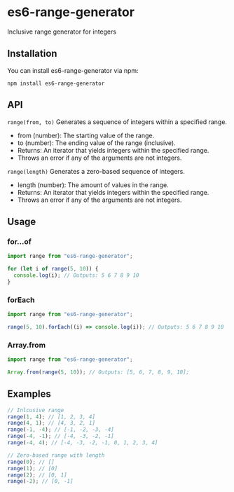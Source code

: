 # es6-range-generator

Inclusive range generator for integers

## Installation

You can install es6-range-generator via npm:

```
npm install es6-range-generator
```

## API

`range(from, to)`
Generates a sequence of integers within a specified range.

- from (number): The starting value of the range.
- to (number): The ending value of the range (inclusive).
- Returns: An iterator that yields integers within the specified range.
- Throws an error if any of the arguments are not integers.

`range(length)`
Generates a zero-based sequence of integers.

- length (number): The amount of values in the range.
- Returns: An iterator that yields integers within the specified range.
- Throws an error if any of the arguments are not integers.

## Usage

### for...of

```js
import range from "es6-range-generator";

for (let i of range(5, 10)) {
  console.log(i); // Outputs: 5 6 7 8 9 10
}
```

### forEach

```js
import range from "es6-range-generator";

range(5, 10).forEach((i) => console.log(i)); // Outputs: 5 6 7 8 9 10
```

### Array.from

```js
import range from "es6-range-generator";

Array.from(range(5, 10)); // Outputs: [5, 6, 7, 8, 9, 10];
```

## Examples

```js
// Inlcusive range
range(1, 4); // [1, 2, 3, 4]
range(4, 1); // [4, 3, 2, 1]
range(-1, -4); // [-1, -2, -3, -4]
range(-4, -1); // [-4, -3, -2, -1]
range(-4, 4); // [-4, -3, -2, -1, 0, 1, 2, 3, 4]

// Zero-based range with length
range(0); // []
range(1); // [0]
range(2); // [0, 1]
range(-2); // [0, -1]
```
